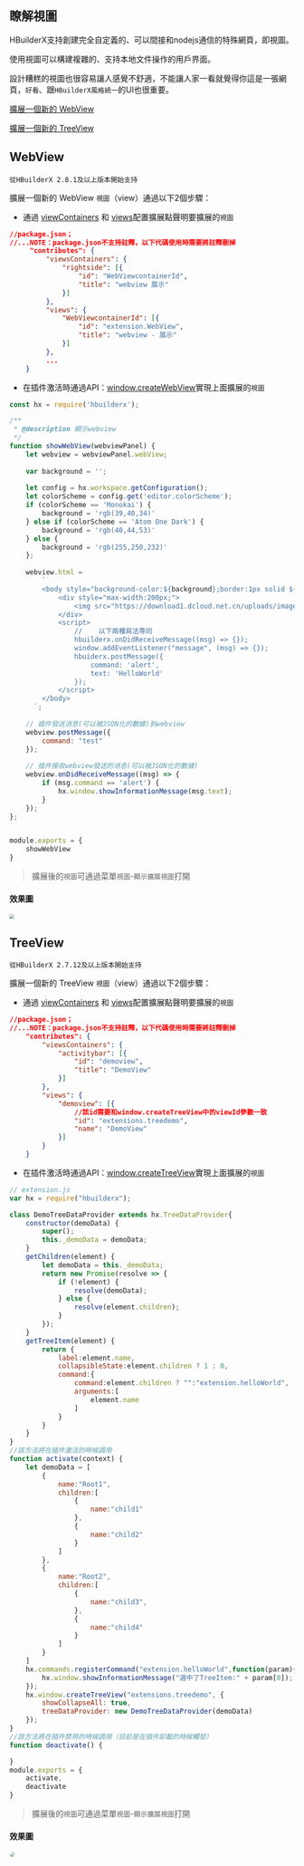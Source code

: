 ## 瞭解視圖

HBuilderX支持創建完全自定義的、可以間接和nodejs通信的特殊網頁，即視圖。

使用視圖可以構建複雜的、支持本地文件操作的用戶界面。

設計糟糕的視圖也很容易讓人感覺不舒適，不能讓人家一看就覺得你這是一張網頁，`好看`、跟`HBuilderX風格統一`的UI也很重要。


[擴展一個新的 WebView](#WebView)

[擴展一個新的 TreeView](#TreeView)

## WebView

`從HBuilderX 2.8.1及以上版本開始支持`

擴展一個新的 WebView `視圖`（view）通過以下2個步驟：

- 通過 <a href="/ExtensionDocs/ContributionPoints/README?id=viewscontainers" target="_blank">viewContainers</a> 和 <a href="/ExtensionDocs/ContributionPoints/README?id=views" target="_blank">views</a>配置擴展點聲明要擴展的`視圖`


``` json
//package.json；
//...NOTE：package.json不支持註釋，以下代碼使用時需要將註釋刪掉
     "contributes": {
         "viewsContainers": {            
             "rightside": [{
                 "id": "WebViewcontainerId",
                 "title": "webview 展示"
             }]
         },
         "views": {            
             "WebViewcontainerId": [{
                 "id": "extension.WebView",
                 "title": "webview - 展示"
             }]
         },
         ...
    }
```

- 在插件激活時通過API：<a href="/ExtensionDocs/Api/windows/createWebView" target="_blank">window.createWebView</a>實現上面擴展的`視圖`

``` javascript
const hx = require('hbuilderx');

/**
 * @description 顯示webview
 */
function showWebView(webviewPanel) {
    let webview = webviewPanel.webView;
    
    var background = '';
    
    let config = hx.workspace.getConfiguration();
    let colorScheme = config.get('editor.colorScheme');
    if (colorScheme == 'Monokai') {
        background = 'rgb(39,40,34)'
    } else if (colorScheme == 'Atom One Dark') {
        background = 'rgb(40,44,53)'
    } else {
        background = 'rgb(255,250,232)'
    };
    
    webview.html =
        `
        <body style="background-color:${background};border:1px solid ${background};">
            <div style="max-width:200px;">
                <img src="https://download1.dcloud.net.cn/uploads/images/hbuilderx/hx_desc@1x.png" style="position: absolute;bottom: 0;left: 0;right: 0;width: 100%;margin: auto;">
            </div>
            <script>
                //    以下兩種寫法等同
                hbuilderx.onDidReceiveMessage((msg) => {});
                window.addEventListener("message", (msg) => {});
                hbuiderx.postMessage({
                    command: 'alert',
                    text: 'HelloWorld'
                });
            </script>
        </body>
      `;
     
    // 插件發送消息(可以被JSON化的數據)到webview
    webview.postMessage({
        command: "test"
    });
    
    // 插件接收webview發送的消息(可以被JSON化的數據)
    webview.onDidReceiveMessage((msg) => {
        if (msg.command == 'alert') {
            hx.window.showInformationMessage(msg.text);
        }
    });
};


module.exports = {
    showWebView
}
```

> 擴展後的`視圖`可通過菜單`視圖`-`顯示擴展視圖`打開

#### 效果圖

<img src="/static/snapshots/Plug-in-development/webview.png" style="zoom:50%" />

## TreeView
`從HBuilderX 2.7.12及以上版本開始支持`

擴展一個新的 TreeView `視圖`（view）通過以下2個步驟：

- 通過 <a href="/ExtensionDocs/ContributionPoints/README?id=viewscontainers" target="_blank">viewContainers</a> 和 <a href="/ExtensionDocs/ContributionPoints/README?id=views" target="_blank">views</a>配置擴展點聲明要擴展的`視圖`


``` json
//package.json；
//...NOTE：package.json不支持註釋，以下代碼使用時需要將註釋刪掉
    "contributes": {
        "viewsContainers": {
            "activitybar": [{
                "id": "demoview",
                "title": "DemoView"
            }]
        },
        "views": {
            "demoview": [{
                //該id需要和window.createTreeView中的viewId參數一致
                "id": "extensions.treedemo",
                "name": "DemoView"
            }]
        }
    }
```

- 在插件激活時通過API：<a href="/ExtensionDocs/Api/windows/createTreeView" target="_blank">window.createTreeView</a>實現上面擴展的`視圖`

``` javascript
// extension.js
var hx = require("hbuilderx");

class DemoTreeDataProvider extends hx.TreeDataProvider{
    constructor(demoData) {
        super();
        this._demoData = demoData;
    }
    getChildren(element) {
        let demoData = this._demoData;
        return new Promise(resolve => {
        	if (!element) {
        	    resolve(demoData);
        	} else {
        	    resolve(element.children);
        	}
        });
    }
    getTreeItem(element) {
        return {
            label:element.name,
            collapsibleState:element.children ? 1 : 0,
            command:{
                command:element.children ? "":"extension.helloWorld",
                arguments:[
                    element.name
                ]
            }
        }
    }
}
//該方法將在插件激活的時候調用
function activate(context) {
    let demoData = [
        {
            name:"Root1",
            children:[
                {
                    name:"child1"
                },
                {
                    name:"child2"
                }
            ]
        },
        {
            name:"Root2",
            children:[
                {
                    name:"child3",
                },
                {
                    name:"child4"
                }
            ]
        }
    ]
    hx.commands.registerCommand("extension.helloWorld",function(param){
        hx.window.showInformationMessage("選中了TreeItem:" + param[0]);
    });
    hx.window.createTreeView("extensions.treedemo", {
        showCollapseAll: true,
        treeDataProvider: new DemoTreeDataProvider(demoData)
    });
}
//該方法將在插件禁用的時候調用（目前是在插件卸載的時候觸發）
function deactivate() {

}
module.exports = {
    activate,
    deactivate
}
```

> 擴展後的`視圖`可通過菜單`視圖`-`顯示擴展視圖`打開

#### 效果圖

<img src="/static/snapshots/Plug-in-development/view@2x.png" style="zoom:50%;border: 1px solid #eee; border-radius: 10px;" />

